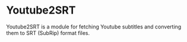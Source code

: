 # Youtube2SRT
Youtube2SRT is a module for fetching Youtube subtitles and converting them to SRT (SubRip) format files.
